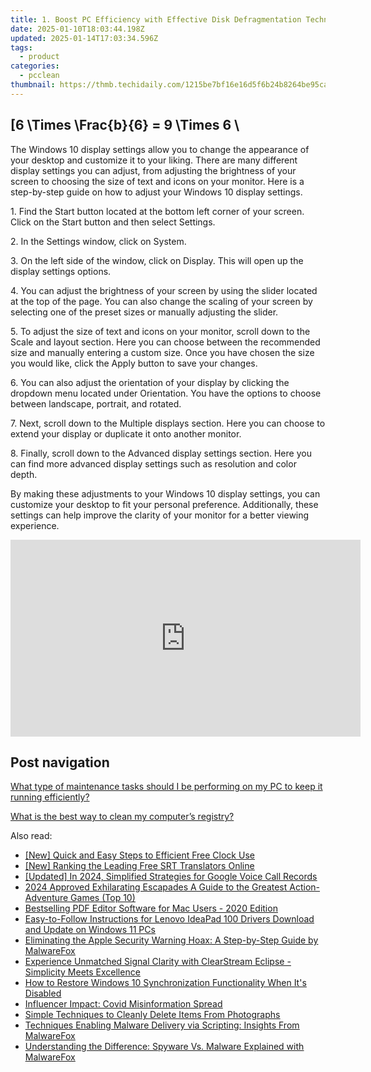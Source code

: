 ```yaml
---
title: 1. Boost PC Efficiency with Effective Disk Defragmentation Techniques - Insights From YL Computing
date: 2025-01-10T18:03:44.198Z
updated: 2025-01-14T17:03:34.596Z
tags:
  - product
categories:
  - pcclean
thumbnail: https://thmb.techidaily.com/1215be7bf16e16d5f6b24b8264be95ca24fa72ef1060d56459e0d3eb4a0d48cf.jpg
---
```


## \[6 \Times \Frac{b}{6} = 9 \Times 6 \

The Windows 10 display settings allow you to change the appearance of your desktop and customize it to your liking. There are many different display settings you can adjust, from adjusting the brightness of your screen to choosing the size of text and icons on your monitor. Here is a step-by-step guide on how to adjust your Windows 10 display settings. 

1\. Find the Start button located at the bottom left corner of your screen. Click on the Start button and then select Settings.

2\. In the Settings window, click on System.

3\. On the left side of the window, click on Display. This will open up the display settings options. 

4\. You can adjust the brightness of your screen by using the slider located at the top of the page. You can also change the scaling of your screen by selecting one of the preset sizes or manually adjusting the slider.

5\. To adjust the size of text and icons on your monitor, scroll down to the Scale and layout section. Here you can choose between the recommended size and manually entering a custom size. Once you have chosen the size you would like, click the Apply button to save your changes.

6\. You can also adjust the orientation of your display by clicking the dropdown menu located under Orientation. You have the options to choose between landscape, portrait, and rotated.

7\. Next, scroll down to the Multiple displays section. Here you can choose to extend your display or duplicate it onto another monitor.

8\. Finally, scroll down to the Advanced display settings section. Here you can find more advanced display settings such as resolution and color depth. 

By making these adjustments to your Windows 10 display settings, you can customize your desktop to fit your personal preference. Additionally, these settings can help improve the clarity of your monitor for a better viewing experience.

<!-- affiliate ads begin -->
<iframe width="560" height="315" src="https://www.youtube.com/embed/0OxkndZbIA4?si=TWJlkTbYKsVag8-q" title="YouTube video player" frameborder="0" allow="accelerometer; autoplay; clipboard-write; encrypted-media; gyroscope; picture-in-picture; web-share" referrerpolicy="strict-origin-when-cross-origin" allowfullscreen></iframe>
<!-- affiliate ads end -->

## Post navigation

[What type of maintenance tasks should I be performing on my PC to keep it running efficiently?](https://tools.techidaily.com/pcclean/products/)

[What is the best way to clean my computer’s registry?](https://tools.techidaily.com/pcclean/products/)

<ins class="adsbygoogle"
     style="display:block"
     data-ad-format="autorelaxed"
     data-ad-client="ca-pub-7571918770474297"
     data-ad-slot="1223367746"></ins>

<ins class="adsbygoogle"
     style="display:block"
     data-ad-client="ca-pub-7571918770474297"
     data-ad-slot="8358498916"
     data-ad-format="auto"
     data-full-width-responsive="true"></ins>

<span class="atpl-alsoreadstyle">Also read:</span>
<div><ul>
<li><a href="https://extra-approaches.techidaily.com/new-quick-and-easy-steps-to-efficient-free-clock-use/"><u>[New] Quick and Easy Steps to Efficient Free Clock Use</u></a></li>
<li><a href="https://extra-support.techidaily.com/new-ranking-the-leading-free-srt-translators-online/"><u>[New] Ranking the Leading Free SRT Translators Online</u></a></li>
<li><a href="https://remote-screen-capture.techidaily.com/updated-in-2024-simplified-strategies-for-google-voice-call-records/"><u>[Updated] In 2024, Simplified Strategies for Google Voice Call Records</u></a></li>
<li><a href="https://video-capture.techidaily.com/2024-approved-exhilarating-escapades-a-guide-to-the-greatest-action-adventure-games-top-10/"><u>2024 Approved Exhilarating Escapades A Guide to the Greatest Action-Adventure Games (Top 10)</u></a></li>
<li><a href="https://win-cloud.techidaily.com/bestselling-pdf-editor-software-for-mac-users-2020-edition/"><u>Bestselling PDF Editor Software for Mac Users - 2020 Edition</u></a></li>
<li><a href="https://win-dash.techidaily.com/easy-to-follow-instructions-for-lenovo-ideapad-100-drivers-download-and-update-on-windows-11-pcs/"><u>Easy-to-Follow Instructions for Lenovo IdeaPad 100 Drivers Download and Update on Windows 11 PCs</u></a></li>
<li><a href="https://win-cloud.techidaily.com/eliminating-the-apple-security-warning-hoax-a-step-by-step-guide-by-malwarefox/"><u>Eliminating the Apple Security Warning Hoax: A Step-by-Step Guide by MalwareFox</u></a></li>
<li><a href="https://buynow-reviews.techidaily.com/experience-unmatched-signal-clarity-with-clearstream-eclipse-simplicity-meets-excellence/"><u>Experience Unmatched Signal Clarity with ClearStream Eclipse - Simplicity Meets Excellence</u></a></li>
<li><a href="https://techno-recovery.techidaily.com/how-to-restore-windows-10-synchronization-functionality-when-its-disabled/"><u>How to Restore Windows 10 Synchronization Functionality When It's Disabled</u></a></li>
<li><a href="https://facebook.techidaily.com/influencer-impact-covid-misinformation-spread/"><u>Influencer Impact: Covid Misinformation Spread</u></a></li>
<li><a href="https://win-cloud.techidaily.com/simple-techniques-to-cleanly-delete-items-from-photographs/"><u>Simple Techniques to Cleanly Delete Items From Photographs</u></a></li>
<li><a href="https://win-cloud.techidaily.com/techniques-enabling-malware-delivery-via-scripting-insights-from-malwarefox/"><u>Techniques Enabling Malware Delivery via Scripting: Insights From MalwareFox</u></a></li>
<li><a href="https://win-cloud.techidaily.com/understanding-the-difference-spyware-vs-malware-explained-with-malwarefox/"><u>Understanding the Difference: Spyware Vs. Malware Explained with MalwareFox</u></a></li>
</ul></div>

